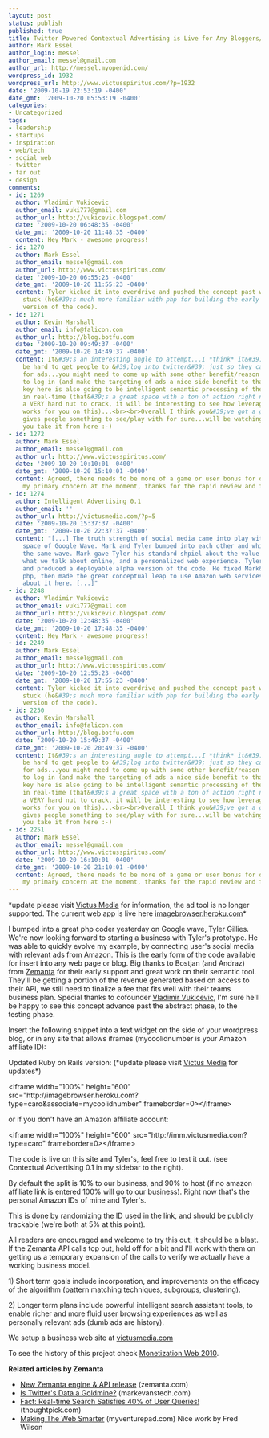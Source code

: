 ```yaml
---
layout: post
status: publish
published: true
title: Twitter Powered Contextual Advertising is Live for Any Bloggers/Web Hosts
author: Mark Essel
author_login: messel
author_email: messel@gmail.com
author_url: http://messel.myopenid.com/
wordpress_id: 1932
wordpress_url: http://www.victusspiritus.com/?p=1932
date: '2009-10-19 22:53:19 -0400'
date_gmt: '2009-10-20 05:53:19 -0400'
categories:
- Uncategorized
tags:
- leadership
- startups
- inspiration
- web/tech
- social web
- twitter
- far out
- design
comments:
- id: 1269
  author: Vladimir Vukicevic
  author_email: vuki777@gmail.com
  author_url: http://vukicevic.blogspot.com/
  date: '2009-10-20 06:48:35 -0400'
  date_gmt: '2009-10-20 11:48:35 -0400'
  content: Hey Mark - awesome progress!
- id: 1270
  author: Mark Essel
  author_email: messel@gmail.com
  author_url: http://www.victusspiritus.com/
  date: '2009-10-20 06:55:23 -0400'
  date_gmt: '2009-10-20 11:55:23 -0400'
  content: Tyler kicked it into overdrive and pushed the concept past where I was
    stuck (he&#39;s much more familiar with php for building the early functioning
    version of the code).
- id: 1271
  author: Kevin Marshall
  author_email: info@falicon.com
  author_url: http://blog.botfu.com
  date: '2009-10-20 09:49:37 -0400'
  date_gmt: '2009-10-20 14:49:37 -0400'
  content: It&#39;s an interesting angle to attempt...I *think* it&#39;s going to
    be hard to get people to &#39;log into twitter&#39; just so they can be targeted
    for ads...you might need to come up with some other benefit/reason to get them
    to log in (and make the targeting of ads a nice side benefit to that action)...the
    key here is also going to be intelligent semantic processing of their feeds/data
    in real-time (that&#39;s a great space with a ton of action right now, but also
    a VERY hard nut to crack, it will be interesting to see how leveraging Zemanta
    works for you on this)...<br><br>Overall I think you&#39;ve got a good start and
    gives people something to see/play with for sure...will be watching to see where
    you take it from here :-)
- id: 1272
  author: Mark Essel
  author_email: messel@gmail.com
  author_url: http://www.victusspiritus.com/
  date: '2009-10-20 10:10:01 -0400'
  date_gmt: '2009-10-20 15:10:01 -0400'
  content: Agreed, there needs to be more of a game or user bonus for opting in. That&#39;s
    my primary concern at the moment, thanks for the rapid review and feedback sir!
- id: 1274
  author: Intelligent Advertising 0.1
  author_email: ''
  author_url: http://victusmedia.com/?p=5
  date: '2009-10-20 15:37:37 -0400'
  date_gmt: '2009-10-20 22:37:37 -0400'
  content: "[...] The truth strength of social media came into play within the wave
    space of Google Wave. Mark and Tyler bumped into each other and while editing
    the same wave. Mark gave Tyler his standard shpiel about the value of connecting
    what we talk about online, and a personalized web experience. Tyler took the concept
    and produced a deployable alpha version of the code. He fixed Mark&#8217;s &#8220;problematic&#8221;
    php, then made the great conceptual leap to use Amazon web services. Read more
    about it here. [...]"
- id: 2248
  author: Vladimir Vukicevic
  author_email: vuki777@gmail.com
  author_url: http://vukicevic.blogspot.com/
  date: '2009-10-20 12:48:35 -0400'
  date_gmt: '2009-10-20 17:48:35 -0400'
  content: Hey Mark - awesome progress!
- id: 2249
  author: Mark Essel
  author_email: messel@gmail.com
  author_url: http://www.victusspiritus.com/
  date: '2009-10-20 12:55:23 -0400'
  date_gmt: '2009-10-20 17:55:23 -0400'
  content: Tyler kicked it into overdrive and pushed the concept past where I was
    stuck (he&#39;s much more familiar with php for building the early functioning
    version of the code).
- id: 2250
  author: Kevin Marshall
  author_email: info@falicon.com
  author_url: http://blog.botfu.com
  date: '2009-10-20 15:49:37 -0400'
  date_gmt: '2009-10-20 20:49:37 -0400'
  content: It&#39;s an interesting angle to attempt...I *think* it&#39;s going to
    be hard to get people to &#39;log into twitter&#39; just so they can be targeted
    for ads...you might need to come up with some other benefit/reason to get them
    to log in (and make the targeting of ads a nice side benefit to that action)...the
    key here is also going to be intelligent semantic processing of their feeds/data
    in real-time (that&#39;s a great space with a ton of action right now, but also
    a VERY hard nut to crack, it will be interesting to see how leveraging Zemanta
    works for you on this)...<br><br>Overall I think you&#39;ve got a good start and
    gives people something to see/play with for sure...will be watching to see where
    you take it from here :-)
- id: 2251
  author: Mark Essel
  author_email: messel@gmail.com
  author_url: http://www.victusspiritus.com/
  date: '2009-10-20 16:10:01 -0400'
  date_gmt: '2009-10-20 21:10:01 -0400'
  content: Agreed, there needs to be more of a game or user bonus for opting in. That&#39;s
    my primary concern at the moment, thanks for the rapid review and feedback sir!
---
```

<p>*update please visit <a href="http://www.victusmedia.com">Victus Media</a> for information, the ad tool is no longer supported. The current web app is live here <a href="http://imagebrowser.heroku.com/site">imagebrowser.heroku.com</a>*</p>
<p>I bumped into a great php coder yesterday on Google wave, Tyler Gillies. We're now looking forward to starting a business with Tyler's prototype. He was able to quickly evolve my example, by connecting user's social media with relevant ads from Amazon. This is the early form of the code available for insert into any web page or blog. Big thanks to Bostjan (and Andraz) from <a class="zem_slink" title="Zemanta" rel="homepage" href="http://www.zemanta.com">Zemanta</a> for their early support and great work on their semantic tool. They'll be getting a portion of the revenue generated based on access to their API, we still need to finalize a fee that fits well with their teams business plan. Special thanks to cofounder <a href="http://vukicevic.blogspot.com/">Vladimir Vukicevic</a>, I'm sure he'll be happy to see this concept advance past the abstract phase, to the testing phase.</p>
<p>Insert the following snippet into a text widget on the side of your wordpress blog, or in any site that allows iframes (mycoolidnumber is your Amazon affiliate ID):</p>
<p>Updated Ruby on Rails version: (*update please visit <a href="http://victusmedia.com">Victus Media</a> for updates*)</p>
<p>&lt;iframe width="100%" height="600" src="http://imagebrowser.heroku.com?type=caro&amp;associate=mycoolidnumber" frameborder=0&gt;&lt;/iframe&gt;</p>
<p>or if you don't have an Amazon affiliate account:</p>
<p>&lt;iframe width="100%" height="600" src="http://imm.victusmedia.com?type=caro" frameborder=0&gt;&lt;/iframe&gt;</p>
<p>The code is live on this site and Tyler's, feel free to test it out. (see Contextual Advertising 0.1 in my sidebar to the right).</p>
<p>By default the split is 10% to our business, and 90% to host (if no amazon affiliate link is entered 100% will go to our business). Right now that's the personal Amazon IDs of mine and Tyler's.</p>
<p>This is done by randomizing the ID used in the link, and should be publicly trackable (we're both at 5% at this point).</p>
<p><span style="background-color: #ffffff;">All readers are encouraged and welcome to try this out, it should be a blast. If the Zemanta API calls top out, hold off for a bit and I'll work with them on getting us a temporary expansion of the calls to verify we actually have a working business model.</span></p>
<p><span style="background-color: #ffffff;">1) Short term goals include incorporation, and improvements on the efficacy of the algorithm (pattern matching techniques, subgroups, clustering).</span></p>
<p>2) Longer term plans include powerful intelligent search assistant tools, to enable richer and more fluid user browsing experiences as well as personally relevant ads (dumb ads are history).</p>
<p>We setup a business web site at <a href="http://victusmedia.com">victusmedia.com</a></p>
<p><span style="background-color: #ffffff;">To see the history of this project check <a href="http://www.victusspiritus.com/2009/06/23/notional-framework-for-monetization-web2010/">Monetization Web 2010</a>.</span></p>
<p><strong>Related articles by Zemanta</strong></p>
<ul class="zemanta-article-ul">
<li class="zemanta-article-ul-li"><a href="http://www.zemanta.com/blog/new-zemanta-engine-api-release/">New Zemanta engine &amp; API release</a> (zemanta.com)</li>
<li class="zemanta-article-ul-li"><a href="http://www.markevanstech.com/2009/10/09/is-twitters-data-a-goldmine/">Is Twitter's Data a Goldmine?</a> (markevanstech.com)</li>
<li class="zemanta-article-ul-li"><a href="http://blog.thoughtpick.com/2009/10/fact-real-time-search-satisfies-40-of-user-queries.html">Fact: Real-time Search Satisfies 40% of User Queries!</a> (thoughtpick.com)</li>
<li class="zemanta-article-ul-li"><a href="http://myventurepad.com/MVP/70563">Making The Web Smarter</a> (myventurepad.com) Nice work by Fred Wilson</li>
</ul>
